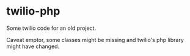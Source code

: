 # twilio-php

Some twilio code for an old project.

Caveat emptor, some classes might be missing and twilio's php library might have changed.
